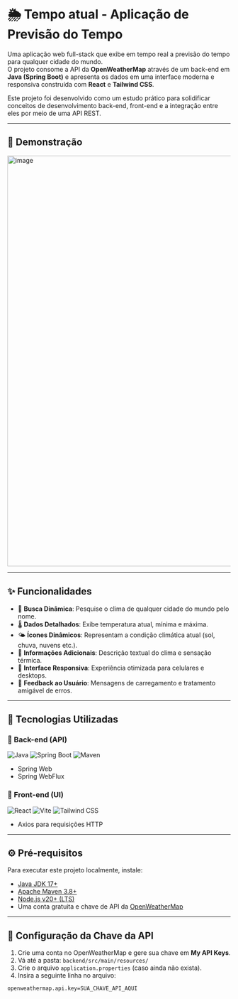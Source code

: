 # 🌦️ Tempo atual - Aplicação de Previsão do Tempo

Uma aplicação web full-stack que exibe em tempo real a previsão do tempo para qualquer cidade do mundo.  
O projeto consome a API da **OpenWeatherMap** através de um back-end em **Java (Spring Boot)** e apresenta os dados em uma interface moderna e responsiva construída com **React** e **Tailwind CSS**.

Este projeto foi desenvolvido como um estudo prático para solidificar conceitos de desenvolvimento back-end, front-end e a integração entre eles por meio de uma API REST.

---

## 📸 Demonstração

<img width="1919" height="924" alt="image" src="https://github.com/user-attachments/assets/1f05ab45-f5cd-4f85-8d84-7e2fa8ddb28a" />


---

## ✨ Funcionalidades

- 🔎 **Busca Dinâmica**: Pesquise o clima de qualquer cidade do mundo pelo nome.
- 🌡️ **Dados Detalhados**: Exibe temperatura atual, mínima e máxima.
- 🌤️ **Ícones Dinâmicos**: Representam a condição climática atual (sol, chuva, nuvens etc.).
- 📝 **Informações Adicionais**: Descrição textual do clima e sensação térmica.
- 📱 **Interface Responsiva**: Experiência otimizada para celulares e desktops.
- 💬 **Feedback ao Usuário**: Mensagens de carregamento e tratamento amigável de erros.

---

## 🚀 Tecnologias Utilizadas

### 🔧 Back-end (API)

![Java](https://img.shields.io/badge/Java-17+-ED8B00?style=for-the-badge&logo=openjdk&logoColor=white)
![Spring Boot](https://img.shields.io/badge/Spring_Boot-3+-6DB33F?style=for-the-badge&logo=spring&logoColor=white)
![Maven](https://img.shields.io/badge/Maven-3+-C71A36?style=for-the-badge&logo=apachemaven&logoColor=white)

- Spring Web
- Spring WebFlux

### 🎨 Front-end (UI)

![React](https://img.shields.io/badge/React-18+-20232A?style=for-the-badge&logo=react&logoColor=61DAFB)
![Vite](https://img.shields.io/badge/Vite-5+-646CFF?style=for-the-badge&logo=vite&logoColor=white)
![Tailwind CSS](https://img.shields.io/badge/Tailwind_CSS-3+-06B6D4?style=for-the-badge&logo=tailwindcss&logoColor=white)

- Axios para requisições HTTP

---

## ⚙️ Pré-requisitos

Para executar este projeto localmente, instale:

- [Java JDK 17+](https://adoptium.net/)
- [Apache Maven 3.8+](https://maven.apache.org/)
- [Node.js v20+ (LTS)](https://nodejs.org/)
- Uma conta gratuita e chave de API da [OpenWeatherMap](https://openweathermap.org/api)

---

## 🔑 Configuração da Chave da API

1. Crie uma conta no OpenWeatherMap e gere sua chave em **My API Keys**.
2. Vá até a pasta: `backend/src/main/resources/`
3. Crie o arquivo `application.properties` (caso ainda não exista).
4. Insira a seguinte linha no arquivo:

```properties
openweathermap.api.key=SUA_CHAVE_API_AQUI
